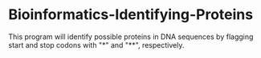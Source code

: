 # Bioinformatics-Identifying-Proteins
This program will identify possible proteins in DNA sequences by flagging start and stop codons with "*" and "**", respectively.

